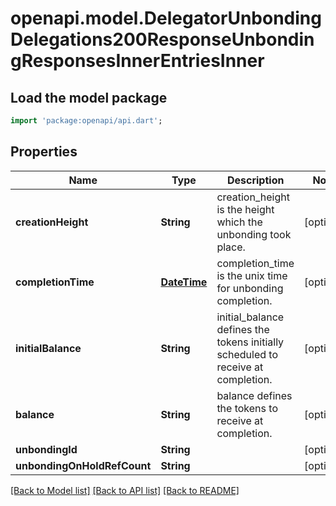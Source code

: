 # openapi.model.DelegatorUnbondingDelegations200ResponseUnbondingResponsesInnerEntriesInner

## Load the model package
```dart
import 'package:openapi/api.dart';
```

## Properties
Name | Type | Description | Notes
------------ | ------------- | ------------- | -------------
**creationHeight** | **String** | creation_height is the height which the unbonding took place. | [optional] 
**completionTime** | [**DateTime**](DateTime.md) | completion_time is the unix time for unbonding completion. | [optional] 
**initialBalance** | **String** | initial_balance defines the tokens initially scheduled to receive at completion. | [optional] 
**balance** | **String** | balance defines the tokens to receive at completion. | [optional] 
**unbondingId** | **String** |  | [optional] 
**unbondingOnHoldRefCount** | **String** |  | [optional] 

[[Back to Model list]](../README.md#documentation-for-models) [[Back to API list]](../README.md#documentation-for-api-endpoints) [[Back to README]](../README.md)


